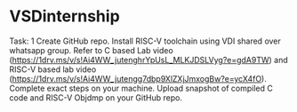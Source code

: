 # VSDinternship

Task: 1
Create GitHub repo.
Install RISC-V toolchain using VDI shared over whatsapp group.
Refer to C based Lab video (https://1drv.ms/v/s!Ai4WW_jutenghrYpUsL_MLKJDSLVyg?e=gdA9TW) and RISC-V based lab video (https://1drv.ms/v/s!Ai4WW_jutengg7dbp9XlZXjJmxogBw?e=ycX4fO).
Complete exact steps on your machine.
Upload snapshot of compiled C code and RISC-V Objdmp on your GitHub repo.
